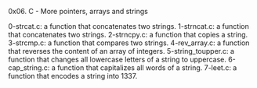 0x06. C - More pointers, arrays and strings

0-strcat.c: a function that concatenates two strings.
1-strncat.c: a function that concatenates two strings.
2-strncpy.c: a function that copies a string.
3-strcmp.c: a function that compares two strings.
4-rev_array.c: a function that reverses the content of an array of integers.
5-string_toupper.c: a function that changes all lowercase letters of a string to uppercase.
6-cap_string.c: a function that capitalizes all words of a string.
7-leet.c: a function that encodes a string into 1337.
